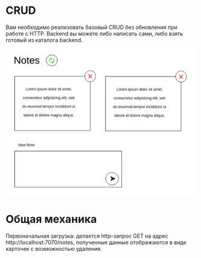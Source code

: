 # CRUD
Вам необходимо реализовать базовый CRUD без обновления при работе с HTTP.
Backend вы можете либо написать сами, либо взять готовый из каталога backend.

![alt text](https://github.com/Zrazhevskii/lifecycle_http_crud_client/blob/main/public/crud.png)

# Общая механика
Первоначальная загрузка: делается http-запрос GET на адрес http://localhost:7070/notes, полученные данные отображаются в виде карточек с возможностью удаления.
